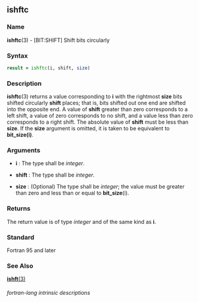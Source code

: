 ## ishftc

### **Name**

**ishftc**(3) - \[BIT:SHIFT\] Shift bits circularly

### **Syntax**

```fortran
result = ishftc(i, shift, size)
```

### **Description**

**ishftc**(3) returns a value corresponding to **i** with the rightmost **size** bits
shifted circularly **shift** places; that is, bits shifted out one end are
shifted into the opposite end. A value of **shift** greater than zero
corresponds to a left shift, a value of zero corresponds to no shift,
and a value less than zero corresponds to a right shift. The absolute
value of **shift** must be less than **size**. If the **size** argument is omitted,
it is taken to be equivalent to **bit_size(i)**.

### **Arguments**

- **i**
  : The type shall be _integer_.

- **shift**
  : The type shall be _integer_.

- **size**
  : (Optional) The type shall be _integer_; the value must be greater than
  zero and less than or equal to **bit_size**(i).

### **Returns**

The return value is of type _integer_ and of the same kind as **i**.

### **Standard**

Fortran 95 and later

### **See Also**

[**ishft**(3)](#ishft)

###### fortran-lang intrinsic descriptions
